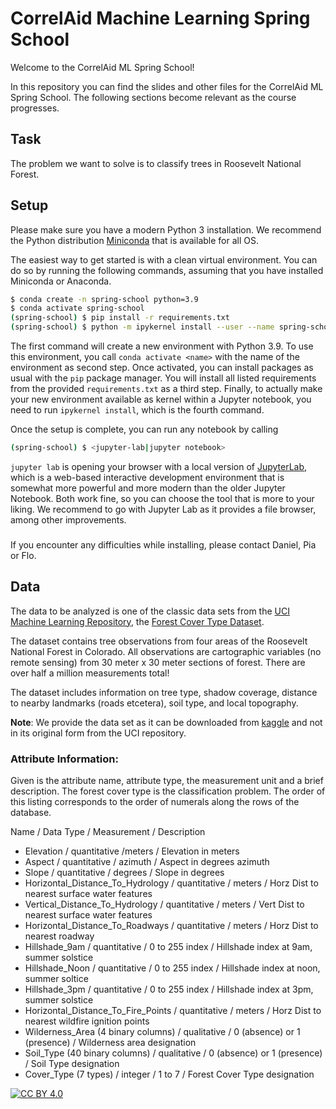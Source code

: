 # CorrelAid Machine Learning Spring School

Welcome to the CorrelAid ML Spring School!

In this repository you can find the slides and other files for the CorrelAid ML Spring School.
The following sections become relevant as the course progresses.

## Task

The problem we want to solve is to classify trees in Roosevelt National Forest.

## Setup

Please make sure you have a modern Python 3 installation. We recommend the Python distribution [Miniconda](https://docs.conda.io/en/latest/miniconda.html) that is available for all OS.

The easiest way to get started is with a clean virtual environment. You can do so by running the following commands, assuming that you have installed Miniconda or Anaconda.

```Bash
$ conda create -n spring-school python=3.9
$ conda activate spring-school
(spring-school) $ pip install -r requirements.txt
(spring-school) $ python -m ipykernel install --user --name spring-school --display-name "Python 3.9 (spring-school)"
```

The first command will create a new environment with Python 3.9. To use this environment, you call `conda activate <name>` with the name of the environment as second step. Once activated, you can install packages as usual with the `pip` package manager. You will install all listed requirements from the provided `requirements.txt` as a third step. Finally, to actually make your new environment available as kernel within a Jupyter notebook, you need to run `ipykernel install`, which is the fourth command.

Once the setup is complete, you can run any notebook by calling

```Bash
(spring-school) $ <jupyter-lab|jupyter notebook>
```

`jupyter lab` is opening your browser with a local version of [JupyterLab](https://jupyter.org/), which is a web-based interactive development environment that is somewhat more powerful and more modern than the older Jupyter Notebook. Both work fine, so you can choose the tool that is more to your liking. We recommend to go with Jupyter Lab as it provides a file browser, among other improvements.

###

If you encounter any difficulties while installing, please contact Daniel, Pia or Flo.

## Data

The data to be analyzed is one of the classic data sets from the [UCI Machine Learning Repository](https://archive.ics.uci.edu/ml/index.php), the [Forest Cover Type Dataset](https://archive.ics.uci.edu/ml/datasets/Covertype).

The dataset contains tree observations from four areas of the Roosevelt National Forest in Colorado. All observations are cartographic variables (no remote sensing) from 30 meter x 30 meter sections of forest. There are over half a million measurements total!

The dataset includes information on tree type, shadow coverage, distance to nearby landmarks (roads etcetera), soil type, and local topography.

**Note**: We provide the data set as it can be downloaded from [kaggle](https://www.kaggle.com/uciml/forest-cover-type-dataset) and not in its original form from the UCI repository.

### Attribute Information:

Given is the attribute name, attribute type, the measurement unit and a brief description. The forest cover type is the classification problem. The order of this listing corresponds to the order of numerals along the rows of the database.

Name / Data Type / Measurement / Description

- Elevation / quantitative /meters / Elevation in meters
- Aspect / quantitative / azimuth / Aspect in degrees azimuth
- Slope / quantitative / degrees / Slope in degrees
- Horizontal_Distance_To_Hydrology / quantitative / meters / Horz Dist to nearest surface water features
- Vertical_Distance_To_Hydrology / quantitative / meters / Vert Dist to nearest surface water features
- Horizontal_Distance_To_Roadways / quantitative / meters / Horz Dist to nearest roadway
- Hillshade_9am / quantitative / 0 to 255 index / Hillshade index at 9am, summer solstice
- Hillshade_Noon / quantitative / 0 to 255 index / Hillshade index at noon, summer soltice
- Hillshade_3pm / quantitative / 0 to 255 index / Hillshade index at 3pm, summer solstice
- Horizontal_Distance_To_Fire_Points / quantitative / meters / Horz Dist to nearest wildfire ignition points
- Wilderness_Area (4 binary columns) / qualitative / 0 (absence) or 1 (presence) / Wilderness area designation
- Soil_Type (40 binary columns) / qualitative / 0 (absence) or 1 (presence) / Soil Type designation
- Cover_Type (7 types) / integer / 1 to 7 / Forest Cover Type designation

[![CC BY 4.0](https://img.shields.io/badge/license-cc%20by%204.0-lightgrey.svg)](http://creativecommons.org/licenses/by/4.0/)
